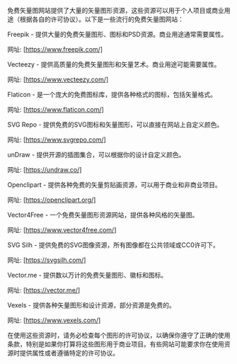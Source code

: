 
免费矢量图网站提供了大量的矢量图形资源，这些资源可以用于个人项目或商业用途（根据各自的许可协议）。以下是一些流行的免费矢量图网站：

Freepik - 提供大量的免费矢量图形、图标和PSD资源。商业用途通常需要属性。

网址: [https://www.freepik.com/]

Vecteezy - 提供高质量的免费矢量图形和矢量艺术。商业用途可能需要属性。

网址: [https://www.vecteezy.com/]

Flaticon - 是一个庞大的免费图标库，提供各种格式的图标，包括矢量格式。

网址: [https://www.flaticon.com/]

SVG Repo - 提供免费的SVG图标和矢量图形，可以直接在网站上自定义颜色。

网址: [https://www.svgrepo.com/]

unDraw - 提供开源的插图集合，可以根据你的设计自定义颜色。

网址: [https://undraw.co/]

Openclipart - 提供各种免费的矢量剪贴画资源，可以用于商业和非商业项目。

网址: [https://openclipart.org/]

Vector4Free - 一个免费矢量图形资源网站，提供各种风格的矢量图。

网址: [https://www.vector4free.com/]

SVG Silh - 提供免费的SVG图像资源，所有图像都在公共领域或CC0许可下。

网址: [https://svgsilh.com/]

Vector.me - 提供数以万计的免费矢量图形、徽标和图标。

网址: [https://vector.me/]

Vexels - 提供各种矢量图形和设计资源，部分资源是免费的。

网址: [https://www.vexels.com/]

在使用这些资源时，请务必检查每个图形的许可协议，以确保你遵守了正确的使用条款，特别是如果你打算将这些图形用于商业项目。有些网站可能要求你在使用资源时提供属性或者遵循特定的许可协议。


